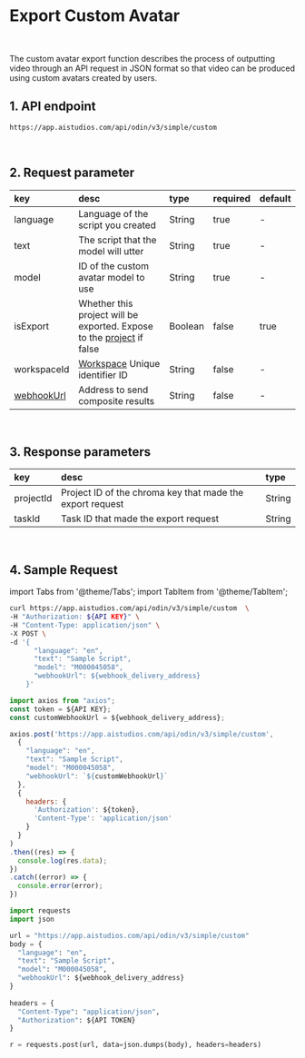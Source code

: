 # Export Custom Avatar

<br/>

The custom avatar export function describes the process of outputting video through an API request in JSON format so that video can be produced using custom avatars created by users.

## 1. API endpoint

```http
https://app.aistudios.com/api/odin/v3/simple/custom
```

<br/>

## 2. Request parameter

| key | desc | type | required | default |
| :--- | :--- | :--- | :--- | :--- |
| language | Language of the script you created | String | true | - |
| text | The script that the model will utter | String | true | - |
| model | ID of the custom avatar model to use | String | true | - |
| isExport | Whether this project will be exported. Expose to the [project](https://app.aistudios.com/dashboard) if false | Boolean | false | true |
| workspaceId | [Workspace](./workspaces) Unique identifier ID | String | false | - |
| [webhookUrl](../reference/webhook) | Address to send composite results | String | false | - |


<br/>

## 3. Response parameters

| key | desc | type |
| :--- | :--- | :--- |
| projectId | Project ID of the chroma key that made the export request | String |
| taskId | Task ID that made the export request | String |

<br/>


## 4. Sample Request

import Tabs from '@theme/Tabs';
import TabItem from '@theme/TabItem';

<Tabs>
<TabItem value="curl" label="cURL">

```bash
curl https://app.aistudios.com/api/odin/v3/simple/custom  \
-H "Authorization: ${API KEY}" \
-H "Content-Type: application/json" \
-X POST \
-d '{
      "language": "en",
      "text": "Sample Script",
      "model": "M000045058",
      "webhookUrl": ${webhook_delivery_address}
    }'
```

</TabItem>
<TabItem value="js" label="Node.js">

```js
import axios from "axios"; 
const token = ${API KEY};
const customWebhookUrl = ${webhook_delivery_address};

axios.post('https://app.aistudios.com/api/odin/v3/simple/custom', 
  {
    "language": "en",
    "text": "Sample Script",
    "model": "M000045058",
    "webhookUrl": `${customWebhookUrl}`
  }, 
  {
    headers: {
      'Authorization': ${token},
      'Content-Type': 'application/json'
    }
  }
)
.then((res) => {
  console.log(res.data);
})
.catch((error) => {
  console.error(error);
})
```

</TabItem>
<TabItem value="py" label="Python">

```py
import requests
import json

url = "https://app.aistudios.com/api/odin/v3/simple/custom"
body = {
  "language": "en",
  "text": "Sample Script",
  "model": "M000045058",
  "webhookUrl": ${webhook_delivery_address}
}
    
headers = {
  "Content-Type": "application/json",
  "Authorization": ${API TOKEN}
}

r = requests.post(url, data=json.dumps(body), headers=headers)
```

</TabItem>
</Tabs>
